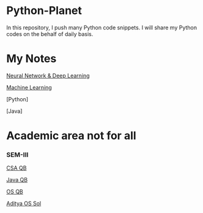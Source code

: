 # Python-Planet
In this repository, I push many Python code snippets.
I will share my Python codes on the behalf of daily basis.


# My Notes
[Neural Network & Deep Learning](https://drive.google.com/file/d/1O3FolOG9-7mhQzWOWviUbslEywLYGmVj/view?usp=drivesdk)

[Machine Learning](https://drive.google.com/file/d/1Qn8-Wxoz10i_jD2ueiCgNxJ07_CNKIye/view?usp=drivesdk)

[Python]

[Java]




# Academic area not for all

### SEM-III

[CSA QB](https://drive.google.com/file/d/12sikUb5tRUa0QG4-yFRvSXJ43l1qqnf9/view?usp=drivesdk)

[Java QB](https://drive.google.com/file/d/13rDeWHfey0IGf0sB5xZWzQuTof0-FiyI/view?usp=drivesdk)

[OS QB](https://sites.google.com/view/sachin-iimt/subject/operating-system)

[Aditya OS Sol](https://drive.google.com/file/d/15x1b69r7y0r4J44FB6GSOYxVeXcuqonA/view?usp=drivesdk)


